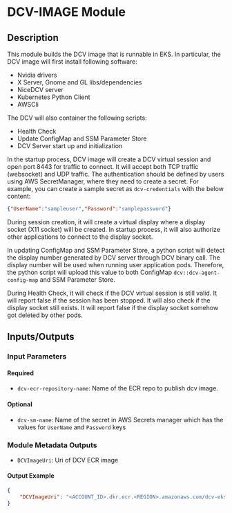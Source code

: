 # DCV-IMAGE Module

## Description

This module builds the DCV image that is runnable in EKS. In particular, the DCV image will first install following software:

- Nvidia drivers
- X Server, Gnome and GL libs/dependencies
- NiceDCV server
- Kubernetes Python Client
- AWSCli

The DCV will also container the following scripts:

- Health Check
- Update ConfigMap and SSM Parameter Store
- DCV Server start up and initialization

In the startup process, DCV image will create a DCV virtual session and open port 8443 for traffic to connect. It will accept both TCP traffic (websocket)
and UDP traffic. The authentication should be defined by users using AWS SecretManager, where they need to create a secret. For example, you can create a sample secret as `dcv-credentials` with the below content:

```json
{"UserName":"sampleuser","Password":"samplepassword"}
```

During session creation, it will create a virtual display where a display socket (X11 socket) will be created. In startup process, it will also authorize other applications to connect to the display socket.

In updating ConfigMap and SSM Parameter Store, a python script will detect the display number generated by DCV server through DCV binary call. The display number will be used when running user application pods. Therefore, the python script will upload this value to both ConfigMap
`dcv::dcv-agent-config-map` and SSM Parameter Store.

During Health Check, it will check if the DCV virtual session is still valid. It will report false if the session has been stopped. It will also check if the display socket still exists. It will report false if the display socket somehow got deleted by other pods.

## Inputs/Outputs

### Input Parameters

#### Required

- `dcv-ecr-repository-name`: Name of the ECR repo to publish dcv image.

#### Optional

- `dcv-sm-name`: Name of the secret in AWS Secrets manager which has the values for `UserName` and `Password` keys

### Module Metadata Outputs

- `DCVImageUri`: Uri of DCV ECR image

#### Output Example

```json
{
    "DCVImageUri": "<ACCOUNT_ID>.dkr.ecr.<REGION>.amazonaws.com/dcv-eks-image:dcv-latest"
}
